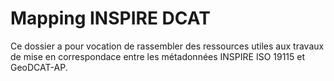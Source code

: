 # Mapping INSPIRE DCAT
Ce dossier a pour vocation de rassembler des ressources utiles aux travaux de mise en correspondace entre les métadonnées INSPIRE ISO 19115 et GeoDCAT-AP. 
